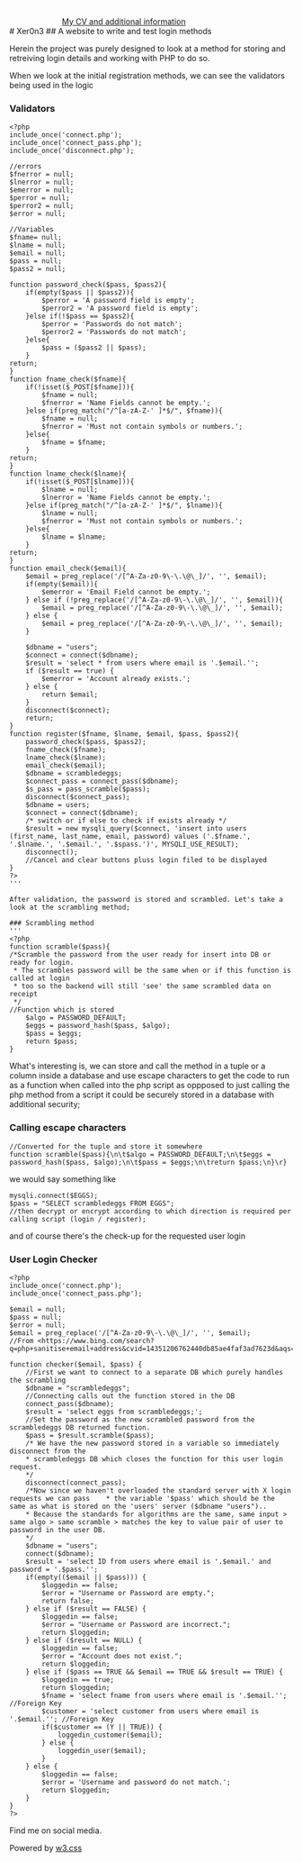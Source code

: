 <style>
/* The dropdown container */
.dropdown {
  float: left;
  overflow: hidden;
}
/* Dropdown button */
.dropdown .dropbtn {
  font-size: 16px;
  border: none;
  outline: none;
  color: white;
  padding: 14px 16px;
  background-color: inherit;
  font-family: inherit; /* Important for vertical align on mobile phones */
  margin: 0; /* Important for vertical align on mobile phones */
}
/* Add a red background color to navbar links on hover */
.navbar a:hover, .dropdown:hover .dropbtn {
    background-color: aliceblue;
    color: teal;
  }
  /* Dropdown content (hidden by default) */
.dropdown-content {
  display: none;
  position: absolute;
  background-color: teal;
  min-width: 160px;
  box-shadow: 0px 8px 16px 0px rgba(0,0,0,0.2);
  z-index: 1;
}
/* Links inside the dropdown */
.dropdown-content a {
  float: none;
  color: aliceblue;
  padding: 12px 16px;
  text-decoration: none;
  display: block;
  text-align: left;
}
/* Add a grey background color to dropdown links on hover */
.dropdown-content a:hover {
  background-color: #ddd;
}
/* Show the dropdown menu on hover */
.dropdown:hover .dropdown-content {
  display: block;
}
</style>
<nav class="w3-container w3-teal w3-center w3-margin-top">
    <div class="dropdown">
        <button class="dropbtn">Projects
          <i class="fa fa-caret-down"></i>
        </button>
        <div class="dropdown-content">
          <a href="https://russc-xer0n3.github.io/Tumor-Probability">Tumor probability</a>
          <a href="https://russc-xer0n3.github.io/NetPCaC">NetPCaC</a>
          <a href="https://russc-xer0n3.github.io/LANDROVER">LANDROVER</a>
          <a href="https://russc-xer0n3.github.io/MAC">MAC Address</a>
          <a href="https://russc-xer0n3.github.io/SCRUD">SCRUD</a>
          <a href="https://russc-xer0n3.github.io/Remove">Code Syntax Removal</a>
          <a href="https://russc-xer0n3.github.io/PassGen">PassGen</a>
          <a href="https://russc-xer0n3.github.io/C_Shapes">C Programming Shapes</a>
          <a href="https://russc-xer0n3.github.io/Shapes---python">Python Shapes and space</a>
          <a href="https://russc-xer0n3.github.io/The-old-Fusion-Repository">Fusion?</a>
          <a href="https://russc-xer0n3.github.io/The-Russian-Wedding-Rings">The Russian Wedding Rings</a>
          <a href="https://russc-xer0n3.github.io/QBit-and-GParticulates">QBit and GParticulates</a>
          <a href="https://russc-xer0n3.github.io/Thyme-old">Thyme</a>
          <a href="https://russc-xer0n3.github.io/IP-Port">IP and Ports</a>
          <a href="https://russc-xer0n3.github.io/Xer0n3">Xer0n3</a>
          <a href="https://russc-xer0n3.github.io/ScrambledEggs">ScrambledEggs</a>
          <a href="https://russc-xer0n3.github.io/Py">Python Code</a>
        </div>
    </div>
    <br>
      <a href="https://www.facebook.com/profile.php?id=100075972987666"><i class="fa fa-facebook-official w3-hover-opacity"></i></a>
      <a href="https://www.instagram.com/russellclarke821"><i class="fa fa-instagram w3-hover-opacity"></i></a>
      <a href="https://www.pinterest.co.uk/russellclarke821/"><i class="fa fa-pinterest-p w3-hover-opacity"></i></a>
      <a href="https://twitter.com/Developing821"><i class="fa fa-twitter w3-hover-opacity"></i></a>
      <a href="https://www.linkedin.com/in/russell-clarke-09a1a5238"></a><i class="fa fa-linkedin w3-hover-opacity"></i>
      <br><a href="https://russc-xer0n3.github.io">My CV and additional information</a>
    <br>
</nav>
# Xer0n3
##  A website to write and test login methods

Herein the project was purely designed to look at a method for storing and retreiving login details and working with PHP to do so.

When we look at the initial registration methods, we can see the validators being used in the logic

### Validators
```
<?php
include_once('connect.php');
include_once('connect_pass.php');
include_once('disconnect.php');

//errors
$fnerror = null;
$lnerror = null;
$emerror = null;
$perror = null;
$perror2 = null;
$error = null;

//Variables 
$fname= null;
$lname = null;
$email = null;
$pass = null;
$pass2 = null;

function password_check($pass, $pass2){
	if(empty($pass || $pass2)){
		$perror = 'A password field is empty';
		$perror2 = 'A password field is empty';
	}else if(!$pass == $pass2){
		$perror = 'Passwords do not match';
		$perror2 = 'Passwords do not match';
	}else{
		$pass = ($pass2 || $pass);
	}
return;
}
function fname_check($fname){
	if(!isset($_POST[$fname])){
		$fname = null;
		$fnerror = 'Name Fields cannot be empty.';
	}else if(preg_match("/^[a-zA-Z-' ]*$/", $fname)){
		$fname = null;
		$fnerror = 'Must not contain symbols or numbers.';
	}else{
		$fname = $fname;
	}
return;
}
function lname_check($lname){
	if(!isset($_POST[$lname])){
		$lname = null;
		$lnerror = 'Name Fields cannot be empty.';
	}else if(preg_match("/^[a-zA-Z-' ]*$/", $lname)){
		$lname = null;
		$fnerror = 'Must not contain symbols or numbers.';
	}else{
		$lname = $lname;
	}
return;
}
function email_check($email){
	$email = preg_replace('/[^A-Za-z0-9\-\.\@\_]/', '', $email);
	if(empty($email)){
		$emerror = 'Email Field cannot be empty.';
	} else if (!preg_replace('/[^A-Za-z0-9\-\.\@\_]/', '', $email)){
		$email = preg_replace('/[^A-Za-z0-9\-\.\@\_]/', '', $email);
	} else {
		$email = preg_replace('/[^A-Za-z0-9\-\.\@\_]/', '', $email);
	}
	
	$dbname = "users";
	$connect = connect($dbname);
	$result = 'select * from users where email is '.$email.'';
	if ($result == true) {
		$emerror = 'Account already exists.';
	} else {
		return $email;
	}
	disconnect($connect);
	return;
}
function register($fname, $lname, $email, $pass, $pass2){
	password_check($pass, $pass2);
	fname_check($fname);
	lname_check($lname);
	email_check($email);
	$dbname = scrambledeggs;
	$connect_pass = connect_pass($dbname);
	$s_pass = pass_scramble($pass);
	disconnect($connect_pass);
	$dbname = users;
	$connect = connect($dbname);
	/* switch or if else to check if exists already */
	$result = new mysqli_query($connect, 'insert into users (first_name, last_name, email, password) values ('.$fname.', '.$lname.', '.$email.', '.$spass.')', MYSQLI_USE_RESULT);
	disconnect();
	//Cancel and clear buttons pluss login filed to be displayed
}
?>
'''

After validation, the password is stored and scrambled. Let's take a look at the scrambling method;

### Scrambling method
'''
<?php
function scramble($pass){
/*Scramble the password from the user ready for insert into DB or ready for login.
 * The scrambles password will be the same when or if this function is called at login
 * too so the backend will still 'see' the same scrambled data on receipt
 */
//Function which is stored
	$algo = PASSWORD_DEFAULT;
	$eggs = password_hash($pass, $algo);
	$pass = $eggs;
	return $pass;
}
```

What's interesting is, we can store and call the method in a tuple or a column inside a database and use escape characters to get the code to run as a function when called into the php script as oppposed to just calling the php method from a script it could be securely stored in a database with additional security;

### Calling escape characters
```
//Converted for the tuple and store it somewhere
function scramble($pass){\n\t$algo = PASSWORD_DEFAULT;\n\t$eggs = password_hash($pass, $algo);\n\t$pass = $eggs;\n\treturn $pass;\n}\r}
```

we would say something like
```
mysqli.connect($EGGS);
$pass = "SELECT scrambledeggs FROM EGGS";
//then decrypt or encrypt according to which direction is required per calling script (login / register);
```

and of course there's the check-up for the requested user login

### User Login Checker
```
<?php
include_once('connect.php');
include_once('connect_pass.php');

$email = null;
$pass = null;
$error = null;
$email = preg_replace('/[^A-Za-z0-9\-\.\@\_]/', '', $email);
//From <https://www.bing.com/search?q=php+sanitise+email+address&cvid=14351206762440db85ae4faf3ad7623d&aqs=edge..69i57j69i64.6838j0j1&pglt=299&FORM=ANNTA1&PC=U531>
		
function checker($email, $pass) {
	//First we want to connect to a separate DB which purely handles the scrambling
	$dbname = "scrambledeggs";
	//Connecting calls out the function stored in the DB
	connect_pass($dbname);
	$result = 'select eggs from scrambledeggs;';
	//Set the password as the new scrambled password from the scrambledeggs DB returned function.
	$pass = $result.scramble($pass);
	/* We have the new password stored in a variable so immediately disconnect from the
	* scrambledeggs DB which closes the function for this user login request.
	*/
	disconnect(connect_pass);
	/*Now since we haven't overloaded the standard server with X login requests we can pass    * the variable '$pass' which should be the same as what is stored on the 'users' server ($dbname "users")..
	* Because the standards for algorithms are the same, same input > same algo > same scramble > matches the key to value pair of user to password in the user DB.
	*/
	$dbname = "users";
	connect($dbname);
	$result = 'select ID from users where email is '.$email.' and password = '.$pass.'';
	if(empty(($email || $pass))) {
		$loggedin == false;
		$error = "Username or Password are empty.";
		return false;
	} else if ($result == FALSE) {
		$loggedin == false;
		$error = "Username or Password are incorrect.";
		return $loggedin;
	} else if ($result == NULL) {
		$loggedin == false;
		$error = "Account does not exist.";
		return $loggedin;
	} else if ($pass == TRUE && $email == TRUE && $result == TRUE) {
		$loggedin == true;
		return $loggedin;
		$fname = 'select fname from users where email is '.$email.''; //Foreign Key
		$customer = 'select customer from users where email is '.$email.''; //Foreign Key
		if($customer == (Y || TRUE)) {
			loggedin_customer($email);
		} else {
			loggedin_user($email);
		}
	} else {
		$loggedin == false;
		$error = 'Username and password do not match.';
		return $loggedin;
	}
}
?>
```
<head>
    <meta content="text/html; charset=utf-8" http-equiv="Content-Type">
    <meta charset="UTF-8">
    <meta name="description" content="Projects and Portfolio">
    <meta name="keywords" content="HTML, CSS, JavaScript, PHP, MySQLi, Python, Java, C, C++, C#, Time, Shapes">
    <meta name="author" content="Russell Clarke">
    <meta name="viewport" content="width=device-width, initial-scale=1.0">
    <link rel="stylesheet" href="https://www.w3schools.com/w3css/4/w3.css">
    <link rel="stylesheet" href="https://fonts.googleapis.com/css?family=Roboto">
    <link rel="stylesheet" href="https://cdnjs.cloudflare.com/ajax/libs/font-awesome/4.7.0/css/font-awesome.min.css">
</head>
<footer class="w3-container w3-teal w3-center w3-margin-top">
  <p>Find me on social media.</p>
  <a href="https://www.facebook.com/profile.php?id=100075972987666"><i class="fa fa-facebook-official w3-hover-opacity"></i></a>
  <a href="https://www.instagram.com/russellclarke821"><i class="fa fa-instagram w3-hover-opacity"></i></a>
  <a href="https://www.pinterest.co.uk/russellclarke821/"><i class="fa fa-pinterest-p w3-hover-opacity"></i></a>
  <a href="https://twitter.com/Developing821"><i class="fa fa-twitter w3-hover-opacity"></i></a>
  <a href="https://www.linkedin.com/in/russell-clarke-09a1a5238"></a><i class="fa fa-linkedin w3-hover-opacity"></i>
  <p>Powered by <a href="https://www.w3schools.com/w3css/default.asp" target="_blank">w3.css</a></p>
</footer>
